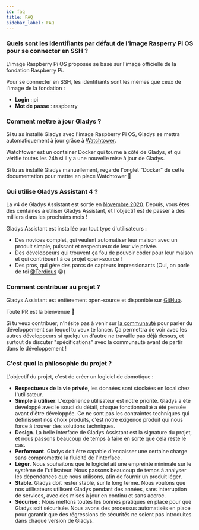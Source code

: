 ```yaml
---
id: faq
title: FAQ
sidebar_label: FAQ
---
```


### Quels sont les identifiants par défaut de l'image Rasperry Pi OS pour se connecter en SSH ?

L'image Raspberry Pi OS proposée se base sur l'image officielle de la fondation Raspberry Pi.

Pour se connecter en SSH, les identifiants sont les mêmes que ceux de l'image de la fondation :

- **Login** : pi
- **Mot de passe** : raspberry

### Comment mettre à jour Gladys ?

Si tu as installé Gladys avec l'image Raspberry Pi OS, Gladys se mettra automatiquement à jour grâce à [Watchtower](https://containrrr.dev/watchtower/).

Watchtower est un container Docker qui tourne à côté de Gladys, et qui vérifie toutes les 24h si il y a une nouvelle mise à jour de Gladys.

Si tu as installé Gladys manuellement, regarde l'onglet "Docker" de cette documentation pour mettre en place Watchtower 🙂

### Qui utilise Gladys Assistant 4 ?

La v4 de Gladys Assistant est sortie en [Novembre 2020](/fr/blog/lancement-gladys-assistant-4/). Depuis, vous êtes des centaines à utiliser Gladys Assistant, et l'objectif est de passer à des milliers dans les prochains mois !

Gladys Assistant est installée par tout type d'utilisateurs :

- Des novices complet, qui veulent automatiser leur maison avec un produit simple, puissant et respectueux de leur vie privée.
- Des développeurs qui trouvent ça fou de pouvoir coder pour leur maison et qui contribuent à ce projet open-source !
- Des pros, qui gère des parcs de capteurs impressionants (Oui, on parle de toi [@Terdious](https://community.gladysassistant.com/u/terdious/summary) 😛)

### Comment contribuer au projet ?

Gladys Assistant est entièrement open-source et disponible sur [GitHub](https://github.com/GladysAssistant/gladys).

Toute PR est la bienvenue 🙂

Si tu veux contribuer, n'hésite pas à venir sur [la communauté](https://community.gladysassistant.com/) pour parler du développement sur lequel tu veux te lancer. Ça permettra de voir avec les autres développeurs si quelqu'un d'autre ne travaille pas déjà dessus, et surtout de discuter "spécifications" avec la communauté avant de partir dans le développement !

### C'est quoi la philosophie du projet ?

L'objectif du projet, c'est de créer un logiciel de domotique :

- **Respectueux de la vie privée**, les données sont stockées en local chez l'utilisateur.
- **Simple à utiliser**. L'expérience utilisateur est notre priorité. Gladys a été développé avec le souci du détail, chaque fonctionnalité a été pensée avant d'être développée. Ce ne sont pas les contraintes techniques qui définissent nos choix produits, c'est notre exigence produit qui nous force à trouver des solutions techniques.
- **Design**. La belle interface de Gladys Assistant est la signature du projet, et nous passons beaucoup de temps à faire en sorte que cela reste le cas.
- **Performant**. Gladys doit être capable d'encaisser une certaine charge sans compromettre la fluidité de l'interface.
- **Léger**. Nous souhaitons que le logiciel ait une empreinte minimale sur le système de l'utilisateur. Nous passons beaucoup de temps à analyser les dépendances que nous utilisons, afin de fournir un produit léger.
- **Stable**. Gladys doit rester stable, sur le long terme. Nous voulons que nos utilisateurs utilisent Gladys pendant des années, sans interruption de services, avec des mises à jour en continu et sans accroc.
- **Sécurisé** : Nous mettons toutes les bonnes pratiques en place pour que Gladys soit sécurisée. Nous avons des processus automatisés en place pour garantir que des régressions de sécurités ne soient pas introduites dans chaque version de Gladys.
